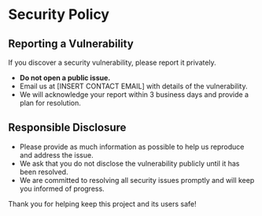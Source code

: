 # Security Policy

## Reporting a Vulnerability

If you discover a security vulnerability, please report it privately.

- **Do not open a public issue.**
- Email us at [INSERT CONTACT EMAIL] with details of the vulnerability.
- We will acknowledge your report within 3 business days and provide a plan for resolution.

## Responsible Disclosure

- Please provide as much information as possible to help us reproduce and address the issue.
- We ask that you do not disclose the vulnerability publicly until it has been resolved.
- We are committed to resolving all security issues promptly and will keep you informed of progress.

Thank you for helping keep this project and its users safe!
